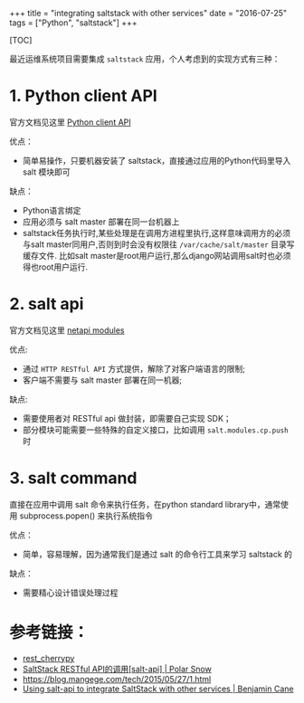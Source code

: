 +++
title = "integrating saltstack with other services"
date = "2016-07-25"
tags = ["Python", "saltstack"]
+++

[TOC]

最近运维系统项目需要集成 `saltstack` 应用，个人考虑到的实现方式有三种：

# 1. Python client API

官方文档见这里 [Python client API](https://docs.saltstack.com/en/latest/ref/clients/)

优点：
  
  * 简单易操作，只要机器安装了 saltstack，直接通过应用的Python代码里导入 salt 模块即可

缺点：

   * Python语言绑定
   * 应用必须与 salt master 部署在同一台机器上
   * saltstack任务执行时,某些处理是在调用方进程里执行,这样意味调用方的必须与salt master同用户,否则到时会没有权限往 `/var/cache/salt/master` 目录写缓存文件. 比如salt master是root用户运行,那么django网站调用salt时也必须得也root用户运行.
  
# 2. salt api

官方文档见这里 [netapi modules](https://docs.saltstack.com/en/latest/ref/netapi/all/index.html)

优点:  
  
  * 通过 `HTTP RESTful API` 方式提供，解除了对客户端语言的限制;
  * 客户端不需要与 salt master 部署在同一机器;

缺点:

  * 需要使用者对 RESTful api 做封装，即需要自己实现 SDK；
  * 部分模块可能需要一些特殊的自定义接口，比如调用 `salt.modules.cp.push` 时
  
# 3. salt command

直接在应用中调用 salt 命令来执行任务，在python standard library中，通常使用 subprocess.popen() 来执行系统指令

优点：

  * 简单，容易理解，因为通常我们是通过 salt 的命令行工具来学习 saltstack 的

缺点：

  * 需要精心设计错误处理过程

# 参考链接：

* [rest_cherrypy](https://docs.saltstack.com/en/latest/ref/netapi/all/salt.netapi.rest_cherrypy.html#a-note-about-curl)
* [SaltStack RESTful API的调用[salt-api] | Polar Snow](http://docs.20150509.cn/2016/03/21/SaltStack-RESTful-API%E7%9A%84%E8%B0%83%E7%94%A8-salt-api/)
* https://blog.mangege.com/tech/2015/05/27/1.html
* [Using salt-api to integrate SaltStack with other services | Benjamin Cane](http://bencane.com/2014/07/17/integrating-saltstack-with-other-services-via-salt-api/)









 

